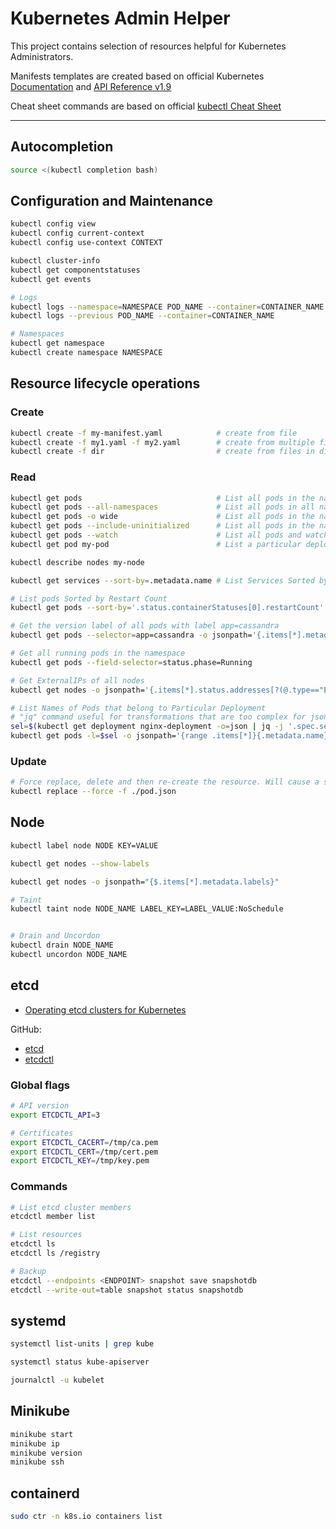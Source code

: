 # Kubernetes Admin Helper

This project contains selection of resources helpful for Kubernetes Administrators.

Manifests templates are created based on official Kubernetes [Documentation](https://kubernetes.io/docs/) 
and [API Reference v1.9](https://kubernetes.io/docs/reference/generated/kubernetes-api/v1.9/)

Cheat sheet commands are based on official [kubectl Cheat Sheet](https://kubernetes.io/docs/reference/kubectl/cheatsheet/)

---

## Autocompletion
```bash
source <(kubectl completion bash)
```

## Configuration and Maintenance
```bash
kubectl config view
kubectl config current-context
kubectl config use-context CONTEXT

kubectl cluster-info
kubectl get componentstatuses
kubectl get events

# Logs
kubectl logs --namespace=NAMESPACE POD_NAME --container=CONTAINER_NAME
kubectl logs --previous POD_NAME --container=CONTAINER_NAME

# Namespaces
kubectl get namespace
kubectl create namespace NAMESPACE
```

## Resource lifecycle operations

### Create
```bash
kubectl create -f my-manifest.yaml            # create from file
kubectl create -f my1.yaml -f my2.yaml        # create from multiple files
kubectl create -f dir                         # create from files in dir
```

### Read
```bash
kubectl get pods                              # List all pods in the namespace
kubectl get pods --all-namespaces             # List all pods in all namespaces
kubectl get pods -o wide                      # List all pods in the namespace, with more details
kubectl get pods --include-uninitialized      # List all pods in the namespace, including uninitialized ones
kubectl get pods --watch                      # List all pods and watch changes
kubectl get pod my-pod                        # List a particular deployment

kubectl describe nodes my-node

kubectl get services --sort-by=.metadata.name # List Services Sorted by Name

# List pods Sorted by Restart Count
kubectl get pods --sort-by='.status.containerStatuses[0].restartCount'

# Get the version label of all pods with label app=cassandra
kubectl get pods --selector=app=cassandra -o jsonpath='{.items[*].metadata.labels.version}'

# Get all running pods in the namespace
kubectl get pods --field-selector=status.phase=Running

# Get ExternalIPs of all nodes
kubectl get nodes -o jsonpath='{.items[*].status.addresses[?(@.type=="ExternalIP")].address}'

# List Names of Pods that belong to Particular Deployment
# "jq" command useful for transformations that are too complex for jsonpath, it can be found at https://stedolan.github.io/jq/
sel=$(kubectl get deployment nginx-deployment -o=json | jq -j '.spec.selector.matchLabels | to_entries | map([.key,.value] | join("=")) | join(",")')
kubectl get pods -l=$sel -o jsonpath='{range .items[*]}{.metadata.name}{"\n"}'
```
### Update
```bash
# Force replace, delete and then re-create the resource. Will cause a service outage.
kubectl replace --force -f ./pod.json
```

## Node
```bash
kubectl label node NODE KEY=VALUE

kubectl get nodes --show-labels

kubectl get nodes -o jsonpath="{$.items[*].metadata.labels}"

# Taint
kubectl taint node NODE_NAME LABEL_KEY=LABEL_VALUE:NoSchedule


# Drain and Uncordon
kubectl drain NODE_NAME
kubectl uncordon NODE_NAME
```

## etcd
* [Operating etcd clusters for Kubernetes](https://kubernetes.io/docs/tasks/administer-cluster/configure-upgrade-etcd/)

GitHub:
* [etcd](https://github.com/coreos/etcd)
* [etcdctl](https://github.com/coreos/etcd/tree/master/etcdctl#etcdctl)

### Global flags
```bash
# API version
export ETCDCTL_API=3

# Certificates
export ETCDCTL_CACERT=/tmp/ca.pem
export ETCDCTL_CERT=/tmp/cert.pem
export ETCDCTL_KEY=/tmp/key.pem
```

### Commands
```bash
# List etcd cluster members
etcdctl member list

# List resources
etcdctl ls
etcdctl ls /registry

# Backup
etcdctl --endpoints <ENDPOINT> snapshot save snapshotdb
etcdctl --write-out=table snapshot status snapshotdb
```

## systemd
```bash
systemctl list-units | grep kube

systemctl status kube-apiserver

journalctl -u kubelet
```

## Minikube
```bash
minikube start
minikube ip
minikube version
minikube ssh
```

## containerd
```bash
sudo ctr -n k8s.io containers list
```